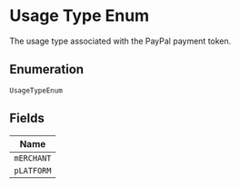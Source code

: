 
# Usage Type Enum

The usage type associated with the PayPal payment token.

## Enumeration

`UsageTypeEnum`

## Fields

| Name |
|  --- |
| `mERCHANT` |
| `pLATFORM` |

